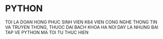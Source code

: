 # PYTHON
TOI LA DOAN HONG PHUC
SINH VIEN K64  VIEN CONG NGHE THONG TIN VA TRUYEN THONG, THUOC DAI BACH KHOA HA NOI
DAY LA NHUNG BAI TAP VE PYTHON MA TOI TU THUC HIEN
